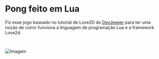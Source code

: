 # Pong feito em Lua 
Fiz esse jogo baseado no tutorial de Love2D do [DevJeeper](https://github.com/Jeepzor) para ter uma noção de como funciona a linguagem de programação Lua e a framework Love2d.

<br>

![Imagem](https://raw.githubusercontent.com/Luiz-Wendland/Imagens/main/Pong%20feito%20em%20lua/Screenshot_6.png?token=GHSAT0AAAAAABTFDB3X4IWCQOPSVQDJR27CYSJH2UQ)
